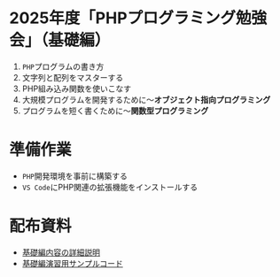 # 2025年度「PHPプログラミング勉強会」（基礎編）

1. `PHP`プログラムの書き方
1. 文字列と配列をマスターする
1. PHP組み込み関数を使いこなす
1. 大規模プログラムを開発するために～**オブジェクト指向プログラミング**
1. プログラムを短く書くために～**関数型プログラミング**

# 準備作業
- `PHP`開発環境を事前に構築する
- `VS Code`にPHP関連の拡張機能をインストールする

# 配布資料
- [基礎編内容の詳細説明](doc/README_Lecture1.md)
- [基礎編演習用サンプルコード](doc/README_Exercise1.md)
